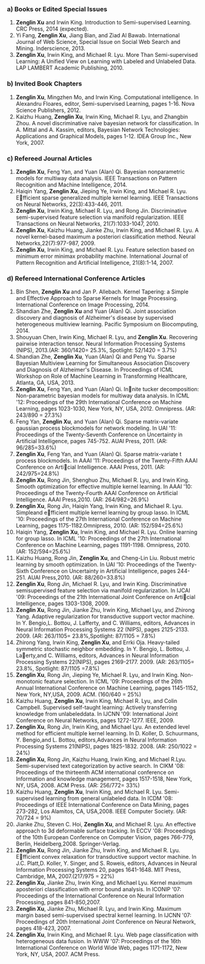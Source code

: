 ### a) Books or Edited Special Issues 
1. **Zenglin Xu** and Irwin King. Introduction to Semi-supervised Learning. CRC Press, 2014 (expected).
2. Yi Fang, **Zenglin Xu**, Jiang Bian, and Ziad Al Bawab. International Journal of Web Science, Special Issue on Social Web Search and Mining. Inderscience, 2013.
3. **Zenglin Xu**, Irwin King, and Michael R. Lyu. More Than Semi-supervised Learning: A Unified View on Learning with Labeled and Unlabeled Data. LAP LAMBERT Academic Publishing, 2010.

### b) Invited Book Chapters 
1. **Zenglin Xu**, Mingzhen Mo, and Irwin King. Computational intelligence. In Alexandru Floares, editor, Semi-supervised Learning, pages 1-16. Nova Science Publishers, 2012.
2. Kaizhu Huang, **Zenglin Xu**, Irwin King, Michael R. Lyu, and Zhangbin Zhou. A novel discriminative naive bayesian network for classification. In A. Mittal and A. Kassim, editors, Bayesian Network Technologies: Applications and Graphical Models, pages 1-12. IDEA Group Inc., New York, 2007.

### c) Refereed Journal Articles 
1. **Zenglin Xu**, Feng Yan, and Yuan (Alan) Qi. Bayesian nonparametric models for multiway data analysis.  IEEE Transactions on Pattern Recognition and Machine Intelligence, 2014.
2. Haiqin Yang, **Zenglin Xu**, Jieping Ye, Irwin King, and Michael R. Lyu. Efficient sparse generalized multiple kernel learning.  IEEE Transactions on Neural Networks, 22(3):433-446, 2011.
3. **Zenglin Xu**, Irwin King, Michael R. Lyu, and Rong Jin. Discriminative semi-supervised feature selection via manifold regularization.  IEEE Transactions on Neural Networks, 21(7):1033-1047, 2010.
4. **Zenglin Xu**, Kaizhu Huang, Jianke Zhu, Irwin King, and Michael R. Lyu. A novel  kernel-based maximum a posteriori classification method.  Neural  Networks,22(7):977-987, 2009.
5. **Zenglin Xu**, Irwin King, and Michael R. Lyu.  Feature selection based on minimum error minimax probability machine.  International Journal of Pattern Recognition and Artificial Intelligence, 21(8):1-14, 2007.

### d) Refereed International Conference Articles 
1. Bin Shen, **Zenglin Xu** and Jan P. Allebach. Kernel Tapering: a Simple and Effective Approach to Sparse Kernels for Image Processing. International Conference on Image Processing, 2014.
2. Shandian Zhe, **Zenglin Xu** and Yuan (Alan) Qi. Joint association discovery and diagnosis of Alzheimer's disease by supervised heterogeneous multiview learning. Pacific Symposium on Biocomputing, 2014.
3. Shouyuan Chen, Irwin King, Michael R. Lyu, and **Zenglin Xu**. Recovering pairwise interaction tensor. Neural Information Processing Systems (NIPS), 2013.(AR: 360/1420= 25.3%, Spotlight: 52/1420 = 3.7%)
4. Shandian Zhe, **Zenglin Xu**, Yuan (Alan) Qi and Peng Yu. Sparse Bayesian Multiview Learning for Simultaneous Association Discovery and Diagnosis of Alzheimer's Disease. In Proceedings of ICML Workshop on Role of Machine Learning in Transforming Healthcare, Atlanta, GA, USA, 2013.
5. **Zenglin Xu**, Feng Yan, and Yuan (Alan) Qi.  Innite tucker decomposition: Non-parametric bayesian models for multiway data analysis.  In ICML '12: Proceedings of the 29th International Conference on Machine Learning, pages 1023-1030, New York, NY, USA, 2012. Omnipress. (AR: 243/890 = 27.3%)
6. Feng Yan, **Zenglin Xu**, and Yuan (Alan) Qi. Sparse matrix-variate gaussian process blockmodels for network modeling. In UAI '11: Proceedings of the Twenty-Seventh Conference on Uncertainty in Artificial Intelligence, pages 745-752. AUAI Press, 2011. (AR: 96/285=33.6%)
7. **Zenglin Xu**, Feng Yan, and Yuan (Alan) Qi. Sparse matrix-variate t process blockmodels. In AAAI '11: Proceedings of the Twenty-Fifth AAAI Conference on Articial Intelligence. AAAI Press, 2011. (AR: 242/975=24.8%)
8. **Zenglin Xu**, Rong Jin, Shenghuo Zhu, Michael R. Lyu, and Irwin King. Smooth optimization for effective multiple kernel learning. In AAAI '10: Proceedings of the Twenty-Fourth AAAI Conference on Artificial Intelligence. AAAI Press,2010. (AR: 264/982=26.9%)
9. **Zenglin Xu**, Rong Jin, Haiqin Yang, Irwin King, and Michael R. Lyu. Simpleand efficient multiple kernel learning by group lasso. In ICML '10: Proceedings of the 27th International Conference on Machine Learning, pages 1175-1182.Omnipress, 2010. (AR: 152/594=25.6%)
10. Haiqin Yang, **Zenglin Xu**, Irwin King, and Michael R. Lyu. Online learning for group lasso. In ICML '10: Proceedings of the 27th International Conference on Machine Learning, pages 1191-1198. Omnipress, 2010. (AR: 152/594=25.6%)
11. Kaizhu Huang, Rong Jin, **Zenglin Xu**, and Cheng-Lin Liu. Robust metric learning by smooth optimization. In UAI '10: Proceedings of the Twenty-Sixth Conference on Uncertainty in Artificial Intelligence, pages 244-251. AUAI Press,2010. (AR: 88/260=33.8%)
12. **Zenglin Xu**, Rong Jin, Michael R. Lyu, and Irwin King.  Discriminative semisupervised feature selection via manifold regularization. In IJCAI '09: Proceedings of the 21th International Joint Conference on Articial Intelligence, pages 1303-1308, 2009.
13. **Zenglin Xu**, Rong Jin, Jianke Zhu, Irwin King, Michael Lyu, and Zhirong Yang. Adaptive regularization for transductive support vector machine. In Y. Bengio,L. Bottou, J. Lafferty, and C. Williams, editors, Advances in Neural Information Processing Systems 22 (NIPS), pages 2125-2133. 2009. (AR: 263/1105= 23.8%,Spotlight: 87/1105 = 7.8%)
14. Zhirong Yang, Irwin King, **Zenglin Xu**, and Errki Oja. Heavy-tailed symmetric stochastic neighbor embedding. In Y. Bengio, L. Bottou, J. Laerty,and C. Williams, editors, Advances in Neural Information Processing Systems 22(NIPS), pages 2169-2177. 2009. (AR: 263/1105= 23.8%, Spotlight: 87/1105 =7.8%)
15. **Zenglin Xu**, Rong Jin, Jieping Ye, Michael R. Lyu, and Irwin King.  Non-monotonic feature selection. In ICML '09: Proceedings of the 26th Annual International Conference on Machine Learning, pages 1145-1152, New York, NY,USA, 2009. ACM. (160/640 = 25%)
16. Kaizhu Huang, **Zenglin Xu**, Irwin King, Michael R. Lyu, and Colin Campbell. Supervised self-taught learning: Actively transferring knowledge from unlabeleddata. In IJCNN '09: International Joint Conference on Neural Networks, pages 1272-1277. IEEE, 2009. 
17. **Zenglin Xu**, Rong Jin, Irwin King, and Michael Lyu. An extended level method for efficient multiple kernel learning.  In D. Koller, D. Schuurmans, Y. Bengio,and L. Bottou, editors,Advances in Neural Information Processing Systems 21(NIPS), pages 1825-1832. 2008. (AR: 250/1022 = 24%)
18. **Zenglin Xu**, Rong Jin, Kaizhu Huang, Irwin King, and Michael R.Lyu. Semi-supervised text categorization by active search. In CIKM '08: Proceedings of the thirteenth ACM international conference on Information and knowledge management, pages 1517-1518, New York, NY, USA, 2008. ACM Press. (AR: 256/772= 33%)
19. Kaizhu Huang, **Zenglin Xu**, Irwin King, and Michael R. Lyu. Semi-supervised learning from general unlabeled data. In ICDM '08: Proceedings of IEEE International Conference on Data Mining, pages 273-282, Los Alamitos, CA, USA,2008. IEEE Computer Society. (AR: 70/724 = 9%)
20. Jianke Zhu, Steven C. Hoi, **Zenglin Xu**, and Michael R. Lyu. An effective approach to 3d deformable surface tracking. In ECCV '08: Proceedings of the 10th European Conference on Computer Vision, pages 766-779, Berlin, Heidelberg,2008. Springer-Verlag.
21. **Zenglin Xu**, Rong Jin, Jianke Zhu, Irwin King, and Michael R. Lyu. Efficient convex relaxation for transductive support vector machine. In J.C. Platt,D. Koller, Y. Singer, and S. Roweis, editors, Advances in Neural Information Processing Systems 20, pages 1641-1648. MIT Press, Cambridge, MA, 2007.(217/975 = 22%)
22. **Zenglin Xu**, Jianke Zhu, Irwin King, and Michael Lyu. Kernel maximum aposteriori classification with error bound analysis. In ICONIP '07: Proceedings of the International Conference on Neural Information Processing, pages 841-850,2007.
23. **Zenglin Xu**, Jianke Zhu, Michael R. Lyu, and Irwin King. Maximum margin based semi-supervised spectral kernel learning. In IJCNN '07: Proceedings of 20th International Joint Conference on Neural Network, pages 418-423, 2007.
24. **Zenglin Xu**, Irwin King, and Michael R. Lyu.  Web page classification with heterogeneous data fusion. In WWW '07: Proceedings of the 16th International Conference on World Wide Web, pages 1171-1172, New York, NY, USA, 2007. ACM Press.